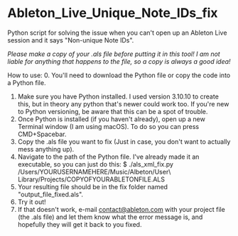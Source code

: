 # Ableton_Live_Unique_Note_IDs_fix
Python script for solving the issue when you can't open up an Ableton Live session and it says "Non-unique Note IDs".

*Please make a copy of your .als file before putting it in this tool!*
*I am not liable for anything that happens to the file, so a copy is always a good idea!*

How to use:
0. You'll need to download the Python file or copy the code into a Python file.
1. Make sure you have Python installed.  I used version 3.10.10 to create this, but in theory any python that's newer could work too. If you're new to Python versioning, be aware that this can be a spot of trouble.
2. Once Python is installed (if you haven't already), open up a new Terminal window (I am using macOS).  To do so you can press CMD+Spacebar.
4. Copy the .als file you want to fix (Just in case, you don't want to actually mess anything up).
5. Navigate to the path of the Python file.  I've already made it an executable, so you can just do this:
    $ ./als_xml_fix.py /Users/YOURUSERNAMEHERE/Music/Albeton/User\ Library/Projects/COPYOFYOURABLETONFILE.ALS
6. Your resulting file should be in the fix folder named "output_file_fixed.als". 
7. Try it out!
8. If that doesn't work, e-mail contact@ableton.com with your project file (the .als file) and let them know what the error message is, and hopefully they will get it back to you fixed.
